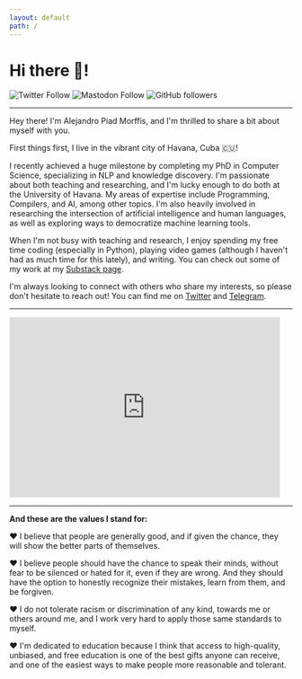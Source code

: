```yaml
---
layout: default
path: /
---
```


# Hi there 🖖!

![Twitter Follow](https://img.shields.io/twitter/follow/alepiad?label=Follow%20on%20Twitter&style=social)
![Mastodon Follow](https://img.shields.io/mastodon/follow/109376479245753675?domain=https%3A%2F%2Ftechhub.social&label=Follow%20on%20Mastodon&style=social)
![GitHub followers](https://img.shields.io/github/followers/apiad?label=Follow%20on%20Github&style=social)

----

Hey there! I'm Alejandro Piad Morffis, and I'm thrilled to share a bit about myself with you.

First things first, I live in the vibrant city of Havana, Cuba 🇨🇺!

I recently achieved a huge milestone by completing my PhD in Computer Science, specializing in NLP and knowledge discovery. I'm passionate about both teaching and researching, and I'm lucky enough to do both at the University of Havana. My areas of expertise include Programming, Compilers, and AI, among other topics. I'm also heavily involved in researching the intersection of artificial intelligence and human languages, as well as exploring ways to democratize machine learning tools.

When I'm not busy with teaching and research, I enjoy spending my free time coding (especially in Python), playing video games (although I haven't had as much time for this lately), and writing. You can check out some of my work at my [Substack page](https://apiad.substack.com).

I'm always looking to connect with others who share my interests, so please don't hesitate to reach out! You can find me on [Twitter](https://twitter.com/alepiad) and [Telegram](https://t.me/apiadnet).

---

<iframe src="https://matcom.substack.com/embed" width="480" height="320" style="border:1px solid #EEE; background:white;" frameborder="0" scrolling="no"></iframe>

---

**And these are the values I stand for:**

❤️ I believe that people are generally good, and if given the chance, they will show the better parts of themselves.

❤️ I believe people should have the chance to speak their minds, without fear to be silenced or hated for it, even if they are wrong. And they should have the option to honestly recognize their mistakes, learn from them, and be forgiven.

❤️ I do not tolerate racism or discrimination of any kind, towards me or others around me, and I work very hard to apply those same standards to myself.

❤️ I'm dedicated to education because I think that access to high-quality, unbiased, and free education is one of the best gifts anyone can receive, and one of the easiest ways to make people more reasonable and tolerant.
